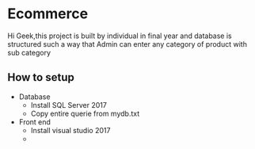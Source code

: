 # Ecommerce
Hi Geek,this project is built by individual in final year and database is structured such a way that Admin can enter any category of product with sub category

## How to setup
+ Database
  * Install SQL Server 2017
  * Copy entire querie from mydb.txt
+ Front end
  * Install visual studio 2017
  * 
